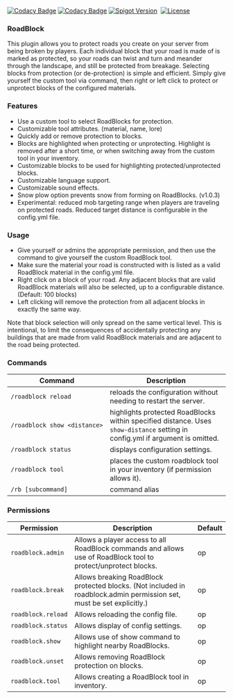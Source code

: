 [![Codacy Badge](https://app.codacy.com/project/badge/Grade/9cc37fae1da64772b1f2bafef3b5663b)](https://app.codacy.com/gh/winterhavenmc/RoadBlock/dashboard?utm_source=gh&utm_medium=referral&utm_content=&utm_campaign=Badge_grade)
[![Codacy Badge](https://app.codacy.com/project/badge/Coverage/9cc37fae1da64772b1f2bafef3b5663b)](https://app.codacy.com/gh/winterhavenmc/RoadBlock/dashboard?utm_source=gh&utm_medium=referral&utm_content=&utm_campaign=Badge_coverage)
[![Spigot Version](https://badgen.net/static/spigot-api/1.21.8?color=yellow)](https://spigotmc.org)
&nbsp;[![License](https://badgen.net/static/license/GPLv3)](https://www.gnu.org/licenses/gpl-3.0)

### RoadBlock
This plugin allows you to protect roads you create on your server from being broken by players. Each individual block that your road is made of is marked as protected, so your roads can twist and turn and meander through the landscape, and still be protected from breakage. Selecting blocks from protection (or de-protection) is simple and efficient. Simply give yourself the custom tool via command, then right or left click to protect or unprotect blocks of the configured materials.

### Features
*   Use a custom tool to select RoadBlocks for protection.
*   Customizable tool attributes. (material, name, lore)
*   Quickly add or remove protection to blocks.
*   Blocks are highlighted when protecting or unprotecting. Highlight is removed after a short time, or when switching away from the custom tool in your inventory.
*   Customizable blocks to be used for highlighting protected/unprotected blocks.
*   Customizable language support.
*   Customizable sound effects.
*   Snow plow option prevents snow from forming on RoadBlocks. (v1.0.3)
*   Experimental: reduced mob targeting range when players are traveling on protected roads. Reduced target distance is configurable in the config.yml file.

### Usage
*   Give yourself or admins the appropriate permission, and then use the command to give yourself the custom RoadBlock tool.
*   Make sure the material your road is constructed with is listed as a valid RoadBlock material in the config.yml file.
*   Right click on a block of your road. Any adjacent blocks that are valid RoadBlock materials will also be selected, up to a configurable distance. (Default: 100 blocks)
*   Left clicking will remove the protection from all adjacent blocks in exactly the same way.

Note that block selection will only spread on the same vertical level. This is intentional, to limit the consequences of accidentally protecting any buildings that are made from valid RoadBlock materials and are adjacent to the road being protected.  

### Commands
| Command                      | Description                                                                                                                   |
|------------------------------|-------------------------------------------------------------------------------------------------------------------------------|
| `/roadblock reload`          | reloads the configuration without needing to restart the server.                                                              |
| `/roadblock show <distance>` | highlights protected RoadBlocks within specified distance. Uses `show-distance` setting in config.yml if argument is omitted. |
| `/roadblock status`          | displays configuration settings.                                                                                              |
| `/roadblock tool`            | places the custom roadblock tool in your inventory (if permission allows it).                                                 |
| `/rb [subcommand]`           | command alias                                                                                                                 |

### Permissions
| Permission         | Description                                                                                                           | Default |
|--------------------|-----------------------------------------------------------------------------------------------------------------------|---------|
| `roadblock.admin`  | Allows a player access to all RoadBlock commands and allows use of RoadBlock tool to protect/unprotect blocks.        | op      |
| `roadblock.break`  | Allows breaking RoadBlock protected blocks. (Not included in roadblock.admin permission set, must be set explicitly.) | op      |
| `roadblock.reload` | Allows reloading the config file.                                                                                     | op      |
| `roadblock.status` | Allows display of config settings.                                                                                    | op      |
| `roadblock.show`   | Allows use of show command to highlight nearby RoadBlocks.                                                            | op      |
| `roadblock.unset`  | Allows removing RoadBlock protection on blocks.                                                                       | op      |
| `roadblock.tool`   | Allows creating a RoadBlock tool in inventory.                                                                        | op      |
